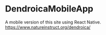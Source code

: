 # DendroicaMobileApp
A mobile version of this site using React Native. https://www.natureinstruct.org/dendroica/
